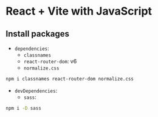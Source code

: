 # React + Vite with JavaScript

## Install packages

- `dependencies`:
  - `classnames`
  - `react-router-dom`: v6
  - `normalize.css`

```sh
npm i classnames react-router-dom normalize.css
```

- `devDependencies`:
  - `sass`:

```sh
npm i -D sass
```
